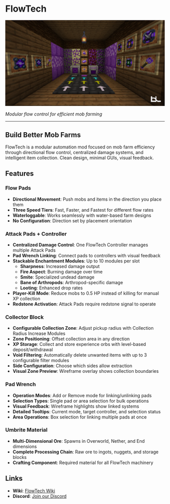 
# FlowTech

![FlowTech Banner](flowtech_banner.png)

_Modular flow control for efficient mob farming_

----------

## Build Better Mob Farms

FlowTech is a modular automation mod focused on mob farm efficiency through directional flow control, centralized damage systems, and intelligent item collection. Clean design, minimal GUIs, visual feedback.

## Features

### Flow Pads

-   **Directional Movement**: Push mobs and items in the direction you place them
-   **Three Speed Tiers**: Fast, Faster, and Fastest for different flow rates
-   **Waterloggable**: Works seamlessly with water-based farm designs
-   **No Configuration**: Direction set by placement orientation

### Attack Pads + Controller

-   **Centralized Damage Control**: One FlowTech Controller manages multiple Attack Pads
-   **Pad Wrench Linking**: Connect pads to controllers with visual feedback
-   **Stackable Enchantment Modules**: Up to 10 modules per slot
    -   **Sharpness**: Increased damage output
    -   **Fire Aspect**: Burning damage over time
    -   **Smite**: Specialized undead damage
    -   **Bane of Arthropods**: Arthropod-specific damage
    -   **Looting**: Enhanced drop rates
-   **Player-Kill Mode**: Reduce mobs to 0.5 HP instead of killing for manual XP collection
-   **Redstone Activation**: Attack Pads require redstone signal to operate

### Collector Block

-   **Configurable Collection Zone**: Adjust pickup radius with Collection Radius Increase Modules
-   **Zone Positioning**: Offset collection area in any direction
-   **XP Storage**: Collect and store experience orbs with level-based deposit/withdrawal
-   **Void Filtering**: Automatically delete unwanted items with up to 3 configurable filter modules
-   **Side Configuration**: Choose which sides allow extraction
-   **Visual Zone Preview**: Wireframe overlay shows collection boundaries

### Pad Wrench

-   **Operation Modes**: Add or Remove mode for linking/unlinking pads
-   **Selection Types**: Single pad or area selection for bulk operations
-   **Visual Feedback**: Wireframe highlights show linked systems
-   **Detailed Tooltips**: Current mode, target controller, and selection status
-   **Area Operations**: Box selection for linking multiple pads at once

### Umbrite Material

-   **Multi-Dimensional Ore**: Spawns in Overworld, Nether, and End dimensions
-   **Complete Processing Chain**: Raw ore to ingots, nuggets, and storage blocks
-   **Crafting Component**: Required material for all FlowTech machinery

## Links

-   **Wiki**: [FlowTech Wiki](https://github.com/blocklogicmodding/FlowTech/wiki)
-   **Discord**: [Join our Discord](https://discord.gg/YtdA3AMqsX)